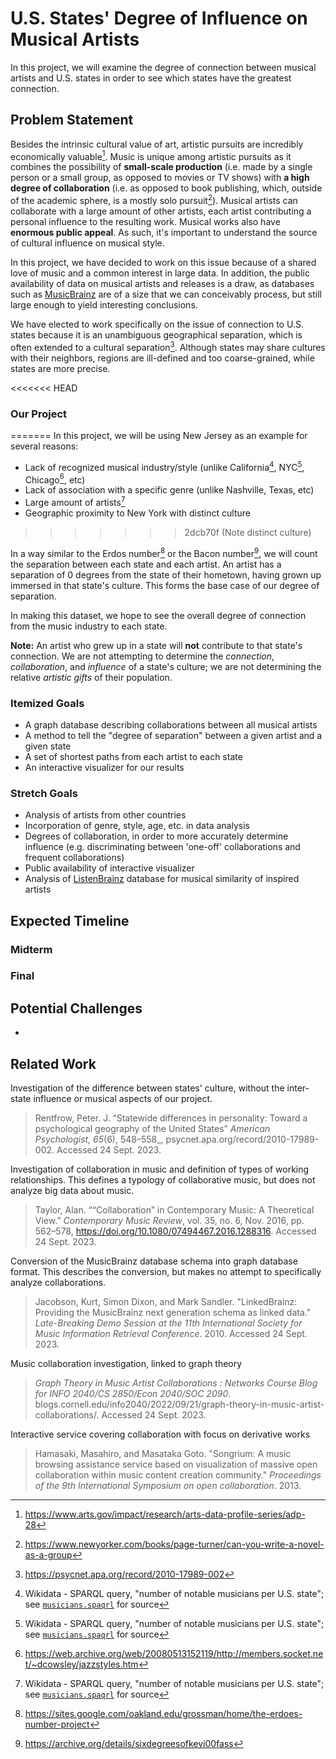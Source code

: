 # U.S. States' Degree of Influence on Musical Artists

In this project, we will examine the degree of connection between musical artists and U.S. states in order to see which states have the greatest connection.

## Problem Statement 

Besides the intrinsic cultural value of art, artistic pursuits are incredibly economically valuable[^1]. Music is unique among artistic pursuits as it combines the possibility of **small-scale production** (i.e. made by a single person or a small group, as opposed to movies or TV shows) with **a high degree of collaboration** (i.e. as opposed to book publishing, which, outside of the academic sphere, is a mostly solo pursuit[^2]). Musical artists can collaborate with a large amount of other artists, each artist contributing a personal influence to the resulting work.  Musical works also have **enormous public appeal**.  As such, it's important to understand the source of cultural influence on musical style. 

In this project, we have decided to work on this issue because of a shared love of music and a common interest in large data. In addition, the public availability of data on musical artists and releases is a draw, as databases such as [MusicBrainz](https://musicbrainz.org/) are of a size that we can conceivably process, but still large enough to yield interesting conclusions. 

We have elected to work specifically on the issue of connection to U.S. states because it is an unambiguous geographical separation, which is often extended to a cultural separation[^3]. Although states may share cultures with their neighbors, regions are ill-defined and too coarse-grained, while states are more precise.

<<<<<<< HEAD
### Our Project 
=======
In this project, we will be using New Jersey as an example for several reasons:
- Lack of recognized musical industry/style (unlike California[^4], NYC[^4], Chicago[^5], etc)
- Lack of association with a specific genre (unlike Nashville, Texas, etc)
- Large amount of artists[^4]
- Geographic proximity to New York with distinct culture
>>>>>>> 2dcb70f (Note distinct culture)

In a way similar to the Erdos number[^6] or the Bacon number[^7], we will count the separation between each state and each artist. An artist has a separation of 0 degrees from the state of their hometown, having grown up immersed in that state's culture. This forms the base case of our degree of separation. 

In making this dataset, we hope to see the overall degree of connection from the music industry to each state.

**Note:** An artist who grew up in a state will **not** contribute to that state's connection. We are not attempting to determine the *connection*, *collaboration*, and *influence* of a state's culture; we are not determining the relative *artistic gifts* of their population.

### Itemized Goals

- A graph database describing collaborations between all musical artists
- A method to tell the "degree of separation" between a given artist and a given state 
- A set of shortest paths from each artist to each state 
- An interactive visualizer for our results  

### Stretch Goals 

- Analysis of artists from other countries 
- Incorporation of genre, style, age, etc. in data analysis 
- Degrees of collaboration, in order to more accurately determine influence (e.g. discriminating between 'one-off' collaborations and frequent collaborations) 
- Public availability of interactive visualizer 
- Analysis of [ListenBrainz](https://listenbrainz.org/) database for musical similarity of inspired artists  

## Expected Timeline

### Midterm 

### Final 

## Potential Challenges 

- 

## Related Work 

Investigation of the difference between states' culture, without the inter-state influence or musical aspects of our project.

> Rentfrow, Peter. J. “Statewide differences in personality: Toward a psychological geography of the United States” _American Psychologist, 65_(6), 548–558_, psycnet.apa.org/record/2010-17989-002. Accessed 24 Sept. 2023.

Investigation of collaboration in music and definition of types of working relationships. This defines a typology of collaborative music, but does not analyze big data about music.

> Taylor, Alan. ““Collaboration” in Contemporary Music: A Theoretical View.” _Contemporary Music Review_, vol. 35, no. 6, Nov. 2016, pp. 562–578, https://doi.org/10.1080/07494467.2016.1288316. Accessed 24 Sept. 2023.

Conversion of the MusicBrainz database schema into graph database format. This describes the conversion, but makes no attempt to specifically analyze collaborations.

> Jacobson, Kurt, Simon Dixon, and Mark Sandler. "LinkedBrainz: Providing the MusicBrainz next generation schema as linked data." _Late-Breaking Demo Session at the 11th International Society for Music Information Retrieval Conference_. 2010. Accessed 24 Sept. 2023.

Music collaboration investigation, linked to graph theory

> _Graph Theory in Music Artist Collaborations : Networks Course Blog for INFO 2040/CS 2850/Econ 2040/SOC 2090_. blogs.cornell.edu/info2040/2022/09/21/graph-theory-in-music-artist-collaborations/. Accessed 24 Sept. 2023.

Interactive service covering collaboration with focus on derivative works

> Hamasaki, Masahiro, and Masataka Goto. "Songrium: A music browsing assistance service based on visualization of massive open collaboration within music content creation community." _Proceedings of the 9th International Symposium on open collaboration_. 2013.


>


>


>


>


>



[^1]: https://www.arts.gov/impact/research/arts-data-profile-series/adp-28
[^2]: https://www.newyorker.com/books/page-turner/can-you-write-a-novel-as-a-group
[^3]: https://psycnet.apa.org/record/2010-17989-002
[^4]: Wikidata - SPARQL query, "number of notable musicians per U.S. state"; see [`musicians.spaqrl`](./musicians.sparql) for source
[^5]: https://web.archive.org/web/20080513152119/http://members.socket.net/~dcowsley/jazzstyles.htm
[^6]: https://sites.google.com/oakland.edu/grossman/home/the-erdoes-number-project
[^7]: https://archive.org/details/sixdegreesofkevi00fass
